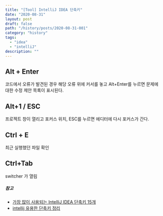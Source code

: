 ```yaml
---
title: "[Tool] IntelliJ IDEA 단축키"
date: "2020-08-31"
layout: post
draft: false
path: "/history/posts/2020-08-31-001"
category: "history"
tags:
  - "idea"
  - "intelliJ"
description: ""
---
```


## Alt + Enter
코드에서 오류가 발견된 경우 해당 오류 위에 커서를 놓고 Alt+Enter를 누르면 문제에 대한 수정 제안 목록이 표시된다.

## Alt+1 / ESC
프로젝트 창이 열리고 포커스 위치, ESC를 누르면 에디터에 다시 포커스가 간다.

## Ctrl + E
최근 실행했던 파일 확인

## Ctrl+Tab
switcher 가 열림


##### 참고  
* [가장 많이 사용되는 IntelliJ IDEA 단축키 15개](https://blog.jetbrains.com/ko/2020/03/11/top-15-intellij-idea-shortcuts_ko/)
* [intellij 유용한 단축키 정리](https://gmlwjd9405.github.io/2019/05/21/intellij-shortkey.html)
  



